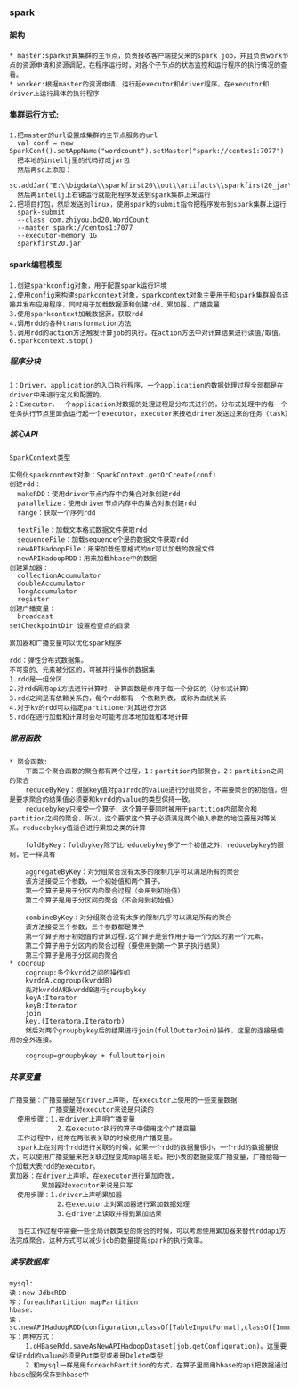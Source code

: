 ### spark
#### 架构
    * master:spark计算集群的主节点，负责接收客户端提交来的spark job，并且负责work节点的资源申请和资源调配，在程序运行时，对各个子节点的状态监控和运行程序的执行情况的查看。
    * worker:根据master的资源申请，运行起executor和driver程序，在executor和driver上运行具体的执行程序
#### 集群运行方式:
    1.把master的url设置成集群的主节点服务的url
      val conf = new SparkConf().setAppName("wordcount").setMaster("spark://centos1:7077")
      把本地的intellj里的代码打成jar包
      然后再sc上添加：
      sc.addJar("E:\\bigdata\\sparkfirst20\\out\\artifacts\\sparkfirst20_jar\\sparkfirst20.jar")
      然后再intellj上右键运行就能把程序发送到spark集群上来运行
    2.把项目打包，然后发送到linux，使用spark的submit指令把程序发布到spark集群上运行
      spark-submit 
      --class com.zhiyou.bd20.WordCount 
      --master spark://centos1:7077 
      --executor-memory 1G 
      sparkfirst20.jar
#### spark编程模型
    1.创建sparkconfig对象，用于配置spark运行环境
    2.使用config来构建sparkcontext对象，sparkcontext对象主要用于和spark集群服务连接并发布应用程序，同时用于加载数据源和创建rdd、累加器、广播变量
    3.使用sparkcontext加载数据源，获取rdd
    4.调用rdd的各种transformation方法
    5.调用rdd的action方法触发计算job的执行。在action方法中对计算结果进行读值/取值。
    6.sparkcontext.stop()
##### 程序分块
    1：Driver，application的入口执行程序，一个application的数据处理过程全部都是在driver中来进行定义和配置的。
    2：Executor，一个application对数据的处理过程是分布式进行的，分布式处理中的每一个任务执行节点里面会运行起一个executor，executor来接收driver发送过来的任务（task）
##### 核心API
    SparkContext类型
    
    实例化sparkcontext对象：SparkContext.getOrCreate(conf)
    创建rdd：
      makeRDD：使用driver节点内存中的集合对象创建rdd
      parallelize：使用driver节点内存中的集合对象创建rdd
      range：获取一个序列rdd
      
      textFile：加载文本格式数据文件获取rdd
      sequenceFile：加载sequence个是的数据文件获取rdd
      newAPIHadoopFile：用来加载任意格式的mr可以加载的数据文件
      newAPIHadoopRDD：用来加载hbase中的数据
    创建累加器：
      collectionAccumulator
      doubleAccumulator
      longAccumulator
      register
    创建广播变量：
      broadcast
    setCheckpointDir 设置检查点的目录
    
    累加器和广播变量可以优化spark程序
    
    rdd：弹性分布式数据集。
    不可变的、元素被分区的，可被并行操作的数据集
    1.rdd是一组分区
    2.对rdd调用api方法进行计算时，计算函数是作用于每一个分区的（分布式计算）
    3.rdd之间是有依赖关系的，每个rdd都有一个依赖列表，或称为血统关系
    4.对于kv的rdd可以指定partitioner对其进行分区
    5.rdd在进行加载和计算时会尽可能考虑本地加载和本地计算
    
##### 常用函数
    * 聚合函数:
        下面三个聚合函数的聚合都有两个过程，1：partition内部聚合，2：partition之间的聚合
        reduceByKey：根据key值对pairrdd的value进行分组聚合，不需要聚合的初始值，但是要求聚合的结果值必须要和kvrdd的value的类型保持一致。
        reducebykey只接受一个算子，这个算子要同时被用于partition内部聚合和partition之间的聚合，所以，这个要求这个算子必须满足两个输入参数的地位要是对等关系。reducebykey值适合进行累加之类的计算
        
        foldByKey：foldbykey除了比reducebykey多了一个初值之外，reducebykey的限制，它一样具有
        
        aggregateByKey：对分组聚合没有太多的限制几乎可以满足所有的聚合
        该方法接受三个参数，一个初始值和两个算子，
        第一个算子是用于分区内的聚合过程（会用到初始值）
        第二个算子是用于分区间的聚合（不会用到初始值）
        
        combineByKey：对分组聚合没有太多的限制几乎可以满足所有的聚合
        该方法接受三个参数，三个参数都是算子
        第一个算子用于初始值的计算过程.这个算子是会作用于每一个分区的第一个元素。
        第二个算子用于分区内的聚合过程（要使用到第一个算子执行结果）
        第三个算子是用于分区间的聚合
    * cogroup
        cogroup:多个kvrdd之间的操作如
        kvrddA.cogroup(kvrddB)
        先对kvrddA和kvrddB进行groupbykey
        keyA:Iterator
        keyB:Iterator
        join
        key,(Iteratora,Iteratorb)
        然后对两个groupbykey后的结果进行join(fullOutterJoin)操作，这里的连接是使用的全外连接。
        
        cogroup=groupbykey + fulloutterjoin
#####  共享变量
    广播变量：广播变量是在driver上声明，在executor上使用的一些变量数据
              广播变量对executor来说是只读的
      使用步骤：1.在driver上声明广播变量
                2.在executor执行的算子中使用这个广播变量
      工作过程中，经常在两张表关联的时候使用广播变量。
      spark上在对两个rdd进行关联的时候，如果一个rdd的数据量很小，一个rdd的数据量很大，可以使用广播变量来把关联过程变成map端关联。把小表的数据变成广播变量，广播给每一个加载大表rdd的executor。
    累加器：在driver上声明，在executor进行累加奇数，
            累加器对executor来说是只写
      使用步骤：1.driver上声明累加器
                2.在executor上对累加器进行累加数据处理
                3.在driver上读取并得到累加结果
    
      当在工作过程中需要一些全局计数类型的聚合的时候，可以考虑使用累加器来替代rddapi方法完成聚合。这种方式可以减少job的数量提高spark的执行效率。
  ##### 读写数据库
    mysql:
    读：new JdbcRDD
    写：foreachPartition mapPartition
    hbase:
    读：sc.newAPIHadoopRDD(configuration,classOf[TableInputFormat],classOf[ImmutableBytesWritable],classOf[Result])
    写：两种方式：
        1.oHBaseRdd.saveAsNewAPIHadoopDataset(job.getConfiguration)。这里要保证rdd的value必须是Put类型或者是Delete类型
        2.和mysql一样是用foreachPartition的方式，在算子里面用hbase的api把数据通过hbase服务保存到hbase中
    